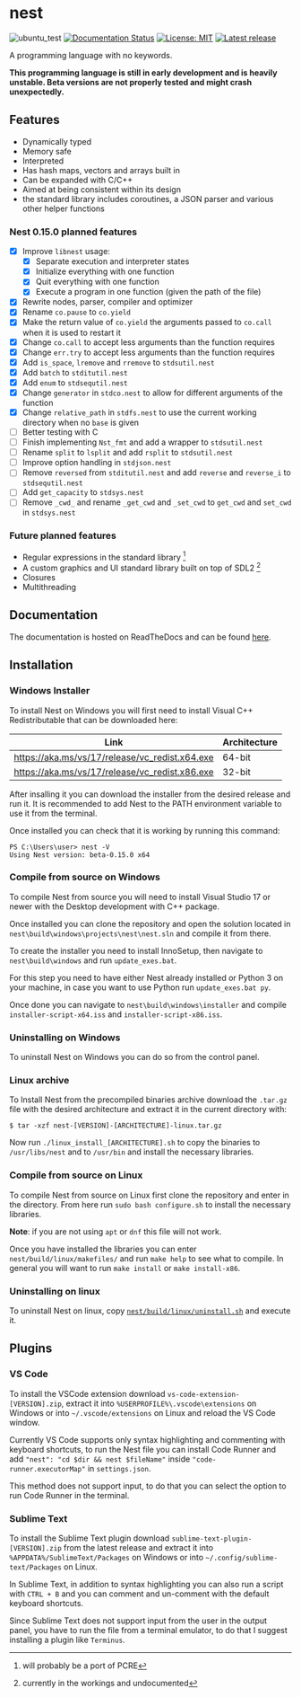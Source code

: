 # nest

![ubuntu_test](https://github.com/TheSilvered/nest/actions/workflows/ubuntu_test.yml/badge.svg)
[![Documentation Status](https://readthedocs.org/projects/nest-docs/badge/?version=latest)](https://nest-docs.readthedocs.io/en/latest/?badge=latest)
[![License: MIT](https://img.shields.io/badge/License-MIT-yellow.svg)](https://github.com/TheSilvered/nest/blob/main/LICENSE)
[![Latest release](https://img.shields.io/github/v/tag/TheSilvered/nest?label=Latest%20release)](https://github.com/TheSilvered/nest/releases)

A programming language with no keywords.

**This programming language is still in early development and is heavily
unstable. Beta versions are not properly tested and might crash unexpectedly.**

## Features

- Dynamically typed
- Memory safe
- Interpreted
- Has hash maps, vectors and arrays built in
- Can be expanded with C/C++
- Aimed at being consistent within its design
- the standard library includes coroutines, a JSON parser and various other
  helper functions

### Nest 0.15.0 planned features

- [x] Improve `libnest` usage:
  - [x] Separate execution and interpreter states
  - [x] Initialize everything with one function
  - [x] Quit everything with one function
  - [x] Execute a program in one function (given the path of the file)
- [x] Rewrite nodes, parser, compiler and optimizer
- [x] Rename `co.pause` to `co.yield`
- [x] Make the return value of `co.yield` the arguments passed to `co.call`
  when it is used to restart it
- [x] Change `co.call` to accept less arguments than the function requires
- [x] Change `err.try` to accept less arguments than the function requires
- [x] Add `is_space`, `lremove` and `rremove` to `stdsutil.nest`
- [x] Add `batch` to `stditutil.nest`
- [x] Add `enum` to `stdsequtil.nest`
- [x] Change `generator` in `stdco.nest` to allow for different arguments of
  the function
- [x] Change `relative_path` in `stdfs.nest` to use the current working
  directory when no `base` is given
- [ ] Better testing with C
- [ ] Finish implementing `Nst_fmt` and add a wrapper to `stdsutil.nest`
- [ ] Rename `split` to `lsplit` and add `rsplit` to `stdsutil.nest`
- [ ] Improve option handling in `stdjson.nest`
- [ ] Remove `reversed` from `stditutil.nest` and add `reverse` and `reverse_i`
  to `stdsequtil.nest`
- [ ] Add `get_capacity` to `stdsys.nest`
- [ ] Remove `_cwd_` and rename `_get_cwd` and `_set_cwd` to `get_cwd` and
  `set_cwd` in `stdsys.nest`

### Future planned features

- Regular expressions in the standard library [^1]
- A custom graphics and UI standard library built on top of SDL2 [^2]
- Closures
- Multithreading

[^1]: will probably be a port of PCRE

[^2]: currently in the workings and undocumented

## Documentation

The documentation is hosted on ReadTheDocs and can be found
[here](https://nest-docs.readthedocs.io/).

## Installation

### Windows Installer

To install Nest on Windows you will first need to install Visual C++
Redistributable that can be downloaded here:

| Link                                             | Architecture       |
| ------------------------------------------------ | ------------------ |
| <https://aka.ms/vs/17/release/vc_redist.x64.exe> | 64-bit             |
| <https://aka.ms/vs/17/release/vc_redist.x86.exe> | 32-bit             |

After insalling it you can download the installer from the desired release and
run it. It is recommended to add Nest to the PATH environment variable to use
it from the terminal.

Once installed you can check that it is working by running this command:

```text
PS C:\Users\user> nest -V
Using Nest version: beta-0.15.0 x64
```

### Compile from source on Windows

To compile Nest from source you will need to install Visual Studio 17 or newer
with the Desktop development with C++ package.

Once installed you can clone the repository and open the solution located in
`nest\build\windows\projects\nest\nest.sln` and compile it from there.

To create the installer you need to install InnoSetup, then navigate to
`nest\build\windows` and run `update_exes.bat`.

For this step you need to have either Nest already installed or Python 3 on
your machine, in case you want to use Python run `update_exes.bat py`.

Once done you can navigate to `nest\build\windows\installer` and compile
`installer-script-x64.iss` and `installer-script-x86.iss`.

### Uninstalling on Windows

To uninstall Nest on Windows you can do so from the control panel.

### Linux archive

To Install Nest from the precompiled binaries archive download the `.tar.gz`
file with the desired architecture and extract it in the current directory with:

```text
$ tar -xzf nest-[VERSION]-[ARCHITECTURE]-linux.tar.gz
```

Now run `./linux_install_[ARCHITECTURE].sh` to copy the binaries to
`/usr/libs/nest` and to `/usr/bin` and install the necessary libraries.

### Compile from source on Linux

To compile Nest from source on Linux first clone the repository and enter in the
directory. From here run `sudo bash configure.sh` to install the necessary
libraries.

**Note**: if you are not using `apt` or `dnf` this file will not work.

Once you have installed the libraries you can enter `nest/build/linux/makefiles/`
and run `make help` to see what to compile. In general you will want to run
`make install` or `make install-x86`.

### Uninstalling on linux

To uninstall Nest on linux, copy
[`nest/build/linux/uninstall.sh`](https://github.com/TheSilvered/nest/blob/main/build/linux/uninstall.sh)
and execute it.

## Plugins

### VS Code

To install the VSCode extension download `vs-code-extension-[VERSION].zip`,
extract it into `%USERPROFILE%\.vscode\extensions` on Windows or into
`~/.vscode/extensions` on Linux and reload the VS Code window.

Currently VS Code supports only syntax highlighting and commenting with keyboard
shortcuts, to run the Nest file you can install Code Runner and add
`"nest": "cd $dir && nest $fileName"` inside `"code-runner.executorMap"` in
`settings.json`.

This method does not support input, to do that you can select the option to run
Code Runner in the terminal.

### Sublime Text

To install the Sublime Text plugin download `sublime-text-plugin-[VERSION].zip`
from the latest release and extract it into `%APPDATA%/SublimeText/Packages`
on Windows or into `~/.config/sublime-text/Packages` on Linux.

In Sublime Text, in addition to syntax highlighting you can also run a script
with `CTRL + B` and you can comment and un-comment with the default keyboard
shortcuts.

Since Sublime Text does not support input from the user in the output panel,
you have to run the file from a terminal emulator, to do that I suggest
installing a plugin like `Terminus`.
